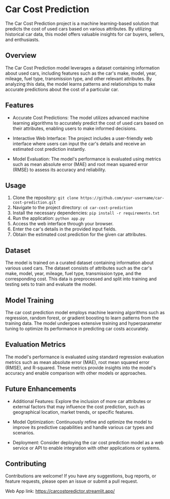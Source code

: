 # Car Cost Prediction

The Car Cost Prediction project is a machine learning-based solution that predicts the cost of used cars based on various attributes. By utilizing historical car data, this model offers valuable insights for car buyers, sellers, and enthusiasts.

## Overview

The Car Cost Prediction model leverages a dataset containing information about used cars, including features such as the car's make, model, year, mileage, fuel type, transmission type, and other relevant attributes. By analyzing this data, the model learns patterns and relationships to make accurate predictions about the cost of a particular car.

## Features

- Accurate Cost Predictions: The model utilizes advanced machine learning algorithms to accurately predict the cost of used cars based on their attributes, enabling users to make informed decisions.

- Interactive Web Interface: The project includes a user-friendly web interface where users can input the car's details and receive an estimated cost prediction instantly.

- Model Evaluation: The model's performance is evaluated using metrics such as mean absolute error (MAE) and root mean squared error (RMSE) to assess its accuracy and reliability.

## Usage

1. Clone the repository: `git clone https://github.com/your-username/car-cost-prediction.git`
2. Navigate to the project directory: `cd car-cost-prediction`
3. Install the necessary dependencies: `pip install -r requirements.txt`
4. Run the application: `python app.py`
5. Access the web interface through your browser.
6. Enter the car's details in the provided input fields.
7. Obtain the estimated cost prediction for the given car attributes.

## Dataset

The model is trained on a curated dataset containing information about various used cars. The dataset consists of attributes such as the car's make, model, year, mileage, fuel type, transmission type, and the corresponding cost. This data is preprocessed and split into training and testing sets to train and evaluate the model.

## Model Training

The car cost prediction model employs machine learning algorithms such as regression, random forest, or gradient boosting to learn patterns from the training data. The model undergoes extensive training and hyperparameter tuning to optimize its performance in predicting car costs accurately.

## Evaluation Metrics

The model's performance is evaluated using standard regression evaluation metrics such as mean absolute error (MAE), root mean squared error (RMSE), and R-squared. These metrics provide insights into the model's accuracy and enable comparison with other models or approaches.

## Future Enhancements

- Additional Features: Explore the inclusion of more car attributes or external factors that may influence the cost prediction, such as geographical location, market trends, or specific features.

- Model Optimization: Continuously refine and optimize the model to improve its predictive capabilities and handle various car types and scenarios.

- Deployment: Consider deploying the car cost prediction model as a web service or API to enable integration with other applications or systems.

## Contributing

Contributions are welcome! If you have any suggestions, bug reports, or feature requests, please open an issue or submit a pull request.

Web App link: https://carcostpredictor.streamlit.app/
